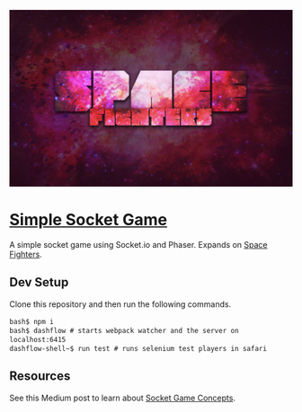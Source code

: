 ![alt text](https://raw.githubusercontent.com/pjflanagan/simple-socket-game/master/assets/logo.jpg "Space Fighters Logo")

# [Simple Socket Game](http://simple-socket-game.herokuapp.com/)

A simple socket game using Socket.io and Phaser. Expands on [Space Fighters](http://space-fighters.herokuapp.com/).

## Dev Setup

Clone this repository and then run the following commands.

```
bash$ npm i
bash$ dashflow # starts webpack watcher and the server on localhost:6415
dashflow-shell~$ run test # runs selenium test players in safari
```

## Resources

See this Medium post to learn about [Socket Game Concepts](https://medium.com/@MichalMecinski/architecture-of-a-node-js-multiplayer-game-a9365356cb9).
